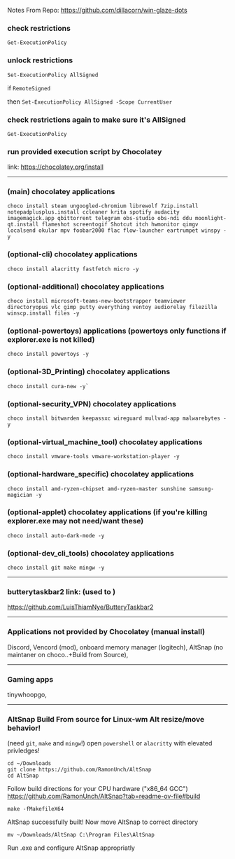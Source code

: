 Notes From Repo: https://github.com/dillacorn/win-glaze-dots

### check restrictions
`Get-ExecutionPolicy`

### unlock restrictions
`Set-ExecutionPolicy AllSigned`

if `RemoteSigned`

then `Set-ExecutionPolicy AllSigned -Scope CurrentUser`

### check restrictions again to make sure it's AllSigned
`Get-ExecutionPolicy`

### run provided execution script by Chocolatey
link: https://chocolatey.org/install

---

### (main) chocolatey applications
```choco_install
choco install steam ungoogled-chromium librewolf 7zip.install notepadplusplus.install ccleaner krita spotify audacity imagemagick.app qbittorrent telegram obs-studio obs-ndi ddu moonlight-qt.install flameshot screentogif Shotcut itch hwmonitor qimgv localsend okular mpv foobar2000 flac flow-launcher eartrumpet winspy -y
```

### (optional-cli) chocolatey applications
```choco_install
choco install alacritty fastfetch micro -y
```

### (optional-additional) chocolatey applications
```choco_install
choco install microsoft-teams-new-bootstrapper teamviewer directoryopus vlc gimp putty everything ventoy audiorelay filezilla winscp.install files -y
```

### (optional-powertoys) applications (powertoys only functions if explorer.exe is not killed)
```choco_install
choco install powertoys -y
```

### (optional-3D_Printing) chocolatey applications
```choco_install
choco install cura-new -y`
```

### (optional-security_VPN) chocolatey applications
```choco_install
choco install bitwarden keepassxc wireguard mullvad-app malwarebytes -y
```

### (optional-virtual_machine_tool) chocolatey applications
```choco_install
choco install vmware-tools vmware-workstation-player -y
```

### (optional-hardware_specific) chocolatey applications
```choco_install
choco install amd-ryzen-chipset amd-ryzen-master sunshine samsung-magician -y
```

### (optional-applet) chocolatey applications (if you're killing explorer.exe may not need/want these)
```choco_install
choco install auto-dark-mode -y
```

### (optional-dev_cli_tools) chocolatey applications
```choco_install
choco install git make mingw -y
```

---

### butterytaskbar2 link: (used to )
https://github.com/LuisThiamNye/ButteryTaskbar2

---

### Applications not provided by Chocolatey (manual install)
Discord, Vencord (mod), onboard memory manager (logitech), AltSnap (no maintaner on choco..+Build from Source), 

---

### Gaming apps
tinywhoopgo, 

---

### AltSnap Build From source for Linux-wm Alt resize/move behavior!
(need `git`, `make` and `mingw`!)
open `powershell` or `alacritty` with elevated privledges!

```commands
cd ~/Downloads
git clone https://github.com/RamonUnch/AltSnap
cd AltSnap
```

Follow build directions for your CPU hardware ("x86_64 GCC")
https://github.com/RamonUnch/AltSnap?tab=readme-ov-file#build

```commands
make -fMakefileX64
```

AltSnap successfully built!
Now move AltSnap to correct directory

```commands
mv ~/Downloads/AltSnap C:\Program Files\AltSnap
```

Run .exe and configure AltSnap appropriatly

